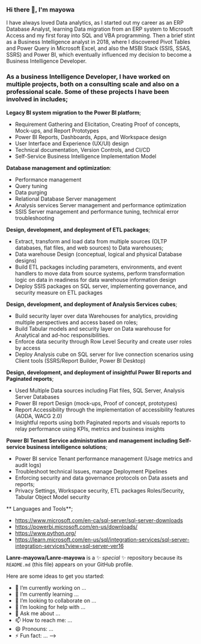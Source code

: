 ### Hi there 👋, I'm mayowa

I have always loved Data analytics, as I started out my career as an ERP Database Analyst, learning Data migration from an ERP system to Microsoft Access and my first foray into SQL and VBA programming. Then a brief stint as a Business Intelligence analyst in 2018,  where I discovered Pivot Tables and Power Query in Microsoft Excel, and also the MSBI Stack (SSIS, SSAS, SSRS) and Power BI, which eventually influenced my decision to become a Business Intelligence Developer.

### As a business Intelligence Developer, I have worked on multiple projects, both on a consulting scale and also on a professional scale. Some of these projects I have been involved in includes;
**Legacy BI system migration to the Power BI platform**;
 - Requirement Gathering and Elicitation, Creating Proof of concepts, Mock-ups, and Report Prototypes
 - Power BI Reports, Dashboards, Apps, and Workspace design
 - User Interface and Experience (UX/UI) design
 - Technical documentation, Version Controls, and CI/CD 
 - Self-Service Business Intelligence Implementation Model
 
**Database management and optimization**:
 - Performance management
 - Query tuning
 - Data purging
 - Relational Database Server management
 - Analysis services Server management and performance optimization
 - SSIS Server management and performance tuning, technical error troubleshooting
  
**Design, development, and deployment of ETL packages**;
 - Extract, transform and load data from multiple sources (OLTP databases, flat files, and web sources) to Data warehouses;
 - Data warehouse Design (conceptual, logical and physical Database designs)
 - Build ETL packages including parameters, environments, and event handlers to move data from source systems, 
    perform transformation logic on data in readiness for data warehouse information design
 - Deploy SSIS packages on SQL server, implementing governance, and security measure on ETL packages
 
 **Design, development, and deployment of Analysis Services cubes**;
 - Build security layer over data Warehouses for analytics, providing multiple perspectives and access based on roles;
 - Build Tabular models and security layer on Data warehouse for Analytical and ad-hoc responsibilities.
 - Enforce data security through Row Level Security and create user roles by access
 - Deploy Analysis cube on SQL server for live connection scenarios using Client tools (SSRS/Report Builder, Power BI Desktop)
 
 **Design, development, and deployment of insightful Power BI reports and Paginated reports**; 
 - Used Multiple Data sources including Flat files, SQL Server, Analysis Server Databases 
 - Power BI report Design (mock-ups, Proof of concept, prototypes)
 - Report Accessibility through the implementation of accessibility features (AODA, WACG 2.0)
 - Insightful reports using both Paginated reports and visuals reports to relay performance using KPIs, metrics and business insights
 
 **Power BI Tenant Service administration and management including Self-service business intelligence solutions**;
 - Power BI service Tenant performance management (Usage metrics and audit logs)
 - Troubleshoot technical Issues, manage Deployment Pipelines
 - Enforcing security and data governance protocols on Data assets and reports;
 - Privacy Settings, Workspace security, ETL packages Roles/Security, Tabular Object Model security
 
 ** Languages and Tools**;
 - https://www.microsoft.com/en-ca/sql-server/sql-server-downloads
 - https://powerbi.microsoft.com/en-us/downloads/
 - https://www.python.org/
 - https://learn.microsoft.com/en-us/sql/integration-services/sql-server-integration-services?view=sql-server-ver16
 
 













**Lanre-mayowa/Lanre-mayowa** is a ✨ _special_ ✨ repository because its `README.md` (this file) appears on your GitHub profile.

Here are some ideas to get you started:

- 🔭 I’m currently working on ...
- 🌱 I’m currently learning ...
- 👯 I’m looking to collaborate on ...
- 🤔 I’m looking for help with ...
- 💬 Ask me about ...
- 📫 How to reach me: ...
- 😄 Pronouns: ...
- ⚡ Fun fact: ...
-->
